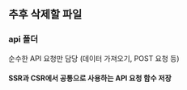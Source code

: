 ## 추후 삭제할 파일

### api 폴더
순수한 API 요청만 담당 (데이터 가져오기, POST 요청 등)
#### SSR과 CSR에서 공통으로 사용하는 API 요청 함수 저장
